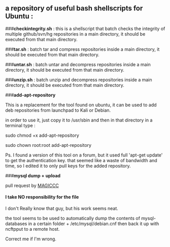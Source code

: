## a repository of useful bash shellscripts for Ubuntu :

###**checkintegrity.sh** : 
this is a shellscript that batch checks the integrity of multiple github/svn/hg repositories in a main directory, it should be executed from that main directory.

###**tar.sh** : 
batch tar and compress repositories inside a main directory, it should be executed from that main directory.

###**untar.sh** : 
batch untar and decompress repositories inside a main directory, it should be executed from that main directory.

###**unzip.sh** : 
batch unzip and decompress repositories inside a main directory, it should be executed from that main directory.

###**add-apt-repository**

This is a replacement for the tool found on ubuntu, it can be used to add deb repositories from launchpad to Kali or Debian.

in order to use it, just copy it to /usr/sbin and then in that directory in a terminal type :

sudo chmod +x add-apt-repository

sudo chown root:root add-apt-repository

Ps. I found a version of this tool on a forum, but it used full 'apt-get update' to get the authentication key. that seemed like a waste of bandwidth and time, so I edited it to only pull keys for the added repository.

###**mysql dump + upload**

pull request by [MAGICCC](https://github.com/MAGICCC)

#### I take NO responsibility for the file

I don't Really know that guy, but his work seems neat.

the tool seems to be used to automatically dump the contents of mysql-databases in a certain folder + /etc/mysql/debian.cnf then back it up with ncftpput to a remote host.

Correct me if I'm wrong.
